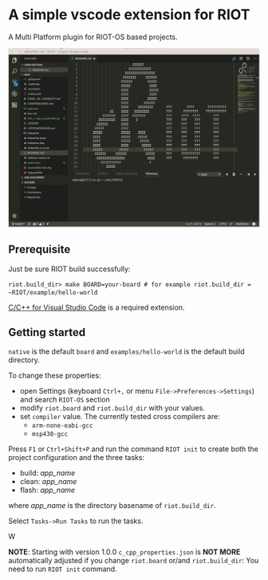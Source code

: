 # A simple vscode extension for RIOT

A Multi Platform plugin for RIOT-OS based projects.

![demo](https://raw.githubusercontent.com/attdona/riot-code/master/images/riot-code.gif)

## Prerequisite

Just be sure RIOT build successfully:

    riot.build_dir> make BOARD=your-board # for example riot.build_dir = ~RIOT/example/hello-world

[C/C++ for Visual Studio Code](https://marketplace.visualstudio.com/items?itemName=ms-vscode.cpptools) is a required extension.

## Getting started

`native` is the default `board` and `examples/hello-world` is the default build directory.

To change these properties:
* open Settings (keyboard `Ctrl+,` or menu `File->Preferences->Settings`) and search `RIOT-OS` section
* modify `riot.board` and `riot.build_dir` with your values.
* set `compiler` value. The currently tested cross compilers are:
  * `arm-none-eabi-gcc`
  * `msp430-gcc`

Press `F1` or `Ctrl+Shift+P` and run the command `RIOT init` to create both the project configuration and the three tasks:

* build: *app_name*
* clean: *app_name*
* flash: *app_name*

where *app_name* is the directory basename of `riot.build_dir`.

Select `Tasks->Run Tasks` to run the tasks.

W

**NOTE**: Starting with version 1.0.0 `c_cpp_properties.json` is **NOT MORE** automatically adjusted if you change `riot.board` or/and `riot.build_dir`:
You need to run `RIOT init` command.


